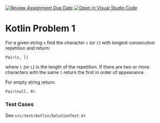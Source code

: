 [![Review Assignment Due Date](https://classroom.github.com/assets/deadline-readme-button-24ddc0f5d75046c5622901739e7c5dd533143b0c8e959d652212380cedb1ea36.svg)](https://classroom.github.com/a/a7oyWNE4)
[![Open in Visual Studio Code](https://classroom.github.com/assets/open-in-vscode-718a45dd9cf7e7f842a935f5ebbe5719a5e09af4491e668f4dbf3b35d5cca122.svg)](https://classroom.github.com/online_ide?assignment_repo_id=11788256&assignment_repo_type=AssignmentRepo)
# Kotlin Problem 1

For a given string ``s`` find the character ``c`` (or ``C``) with longest consecutive repetition and return:
```
Pair(c, l)
```

where ``l`` (or ``L``) is the length of the repetition. If there are two or more characters with the same ``l`` return the first in order of appearance.

For empty string return:

```
Pair(null, 0)
```

### Test Cases

See ``src/test/kotlin/SolutionTest.kt``
